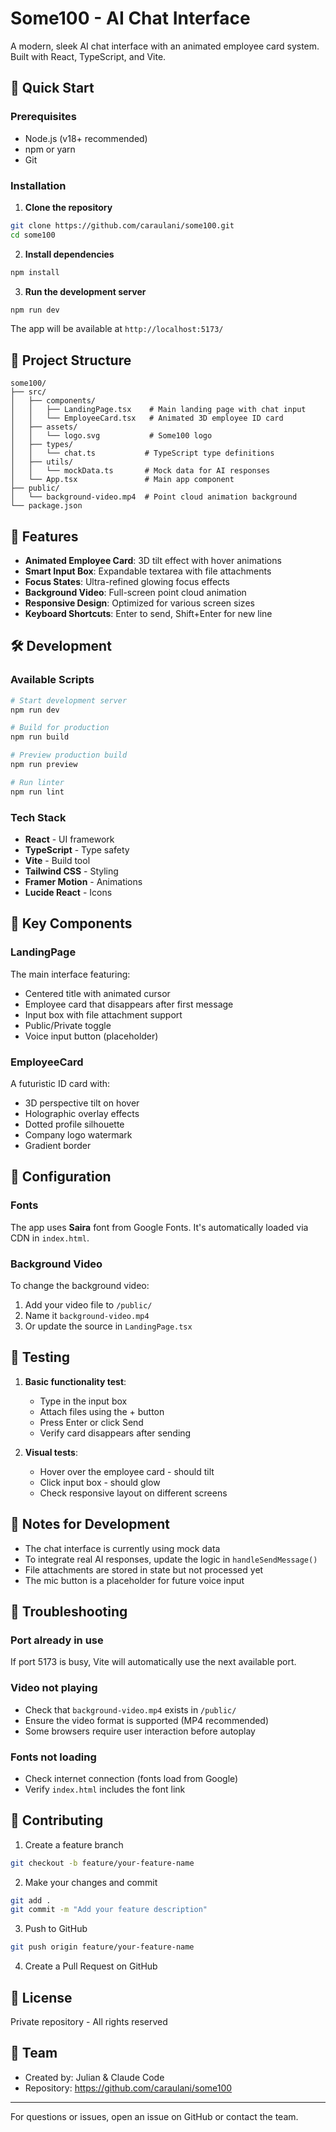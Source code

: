 # Some100 - AI Chat Interface

A modern, sleek AI chat interface with an animated employee card system. Built with React, TypeScript, and Vite.

## 🚀 Quick Start

### Prerequisites

- Node.js (v18+ recommended)
- npm or yarn
- Git

### Installation

1. **Clone the repository**
```bash
git clone https://github.com/caraulani/some100.git
cd some100
```

2. **Install dependencies**
```bash
npm install
```

3. **Run the development server**
```bash
npm run dev
```

The app will be available at `http://localhost:5173/`

## 📁 Project Structure

```
some100/
├── src/
│   ├── components/
│   │   ├── LandingPage.tsx    # Main landing page with chat input
│   │   └── EmployeeCard.tsx   # Animated 3D employee ID card
│   ├── assets/
│   │   └── logo.svg           # Some100 logo
│   ├── types/
│   │   └── chat.ts           # TypeScript type definitions
│   ├── utils/
│   │   └── mockData.ts       # Mock data for AI responses
│   └── App.tsx               # Main app component
├── public/
│   └── background-video.mp4  # Point cloud animation background
└── package.json
```

## 🎨 Features

- **Animated Employee Card**: 3D tilt effect with hover animations
- **Smart Input Box**: Expandable textarea with file attachments
- **Focus States**: Ultra-refined glowing focus effects
- **Background Video**: Full-screen point cloud animation
- **Responsive Design**: Optimized for various screen sizes
- **Keyboard Shortcuts**: Enter to send, Shift+Enter for new line

## 🛠️ Development

### Available Scripts

```bash
# Start development server
npm run dev

# Build for production
npm run build

# Preview production build
npm run preview

# Run linter
npm run lint
```

### Tech Stack

- **React** - UI framework
- **TypeScript** - Type safety
- **Vite** - Build tool
- **Tailwind CSS** - Styling
- **Framer Motion** - Animations
- **Lucide React** - Icons

## 🎯 Key Components

### LandingPage
The main interface featuring:
- Centered title with animated cursor
- Employee card that disappears after first message
- Input box with file attachment support
- Public/Private toggle
- Voice input button (placeholder)

### EmployeeCard
A futuristic ID card with:
- 3D perspective tilt on hover
- Holographic overlay effects
- Dotted profile silhouette
- Company logo watermark
- Gradient border

## 🔧 Configuration

### Fonts
The app uses **Saira** font from Google Fonts. It's automatically loaded via CDN in `index.html`.

### Background Video
To change the background video:
1. Add your video file to `/public/` 
2. Name it `background-video.mp4`
3. Or update the source in `LandingPage.tsx`

## 🚦 Testing

1. **Basic functionality test**:
   - Type in the input box
   - Attach files using the + button
   - Press Enter or click Send
   - Verify card disappears after sending

2. **Visual tests**:
   - Hover over the employee card - should tilt
   - Click input box - should glow
   - Check responsive layout on different screens

## 📝 Notes for Development

- The chat interface is currently using mock data
- To integrate real AI responses, update the logic in `handleSendMessage()`
- File attachments are stored in state but not processed yet
- The mic button is a placeholder for future voice input

## 🐛 Troubleshooting

### Port already in use
If port 5173 is busy, Vite will automatically use the next available port.

### Video not playing
- Check that `background-video.mp4` exists in `/public/`
- Ensure the video format is supported (MP4 recommended)
- Some browsers require user interaction before autoplay

### Fonts not loading
- Check internet connection (fonts load from Google)
- Verify `index.html` includes the font link

## 🤝 Contributing

1. Create a feature branch
```bash
git checkout -b feature/your-feature-name
```

2. Make your changes and commit
```bash
git add .
git commit -m "Add your feature description"
```

3. Push to GitHub
```bash
git push origin feature/your-feature-name
```

4. Create a Pull Request on GitHub

## 📄 License

Private repository - All rights reserved

## 👥 Team

- Created by: Julian & Claude Code
- Repository: https://github.com/caraulani/some100

---

For questions or issues, open an issue on GitHub or contact the team.